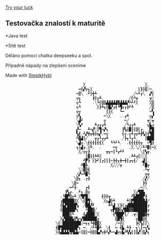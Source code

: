 [Try your luck](https://pablomikes.github.io/Maturita_Quiz/)
<h2>Testovačka znalostí k maturitě</h2>
<p>*Java test</p>
<p>*Sítě test</p>
<p>Děláno pomocí chatka deepseeku a spol.</p>
<p>Případné nápady na zlepšení oceníme</p>
<p>Made with <a href="https://github.com/StepikHybl">StepikHybl</a></p>
                                                                                                    
                                                                                                    
                                                                                                    
                                                                                                    
                                                                                                    
                                                                                                    
                                                                                                    
                                                                                                    
                                      ╳                          ╳.                                 
                                    ━╬▞╦┓╳                    ╳┣╠▒░═.                               
                                   ═▒╲ .┛╠╋┻                ╱═╩┏╲  ▞╣                               
                                   ╦┓     ┣╣╦┻.           ╱╣╩┳     ┳░                               
                                   ╦┗     .╲┗╣▒▒▟▟▟▟▟▓▟▟▟▞╩┛┛╳     ╳▒                               
                                   ╦┗       ╳┣┻┓╬█▞┏┫┗▜╦┏┣┛┻       ╱▒                               
                                   ╦╦           ┃╠╳   ┗━           ═▚                               
                                   ╦▚          ═╲╳    ..┏┻         ╦▞                               
                                   ╲▟┛         ╦        ═╱        ┳░┳                               
                                   ╲▚┛     ┻┏┏┏┻        ╱┗┏┏┻     ┓▙┏                               
                                   ▞━   ┻═▞░┃▜═▞┓      ┣▚║█┃╣▒╣┏. .▛█                               
                                   ▚┫.┛▞╋┳╋╬┳▞.━╦      ╣╦.╦┻┏╦┻╋▚║┫▜█                               
                                   ╩▓▟╠╱   ┳┏┗┏┏┻      ╱┣┓┗┏┗.   ╠███                               
                                   ╲▟╦.╲┫┫┫┫┫┫╳   ┗┗┛┗.  .┫┫┫┫┫┳  ═▜┣                               
                                   ┓╠▟┏.╳┻.  .     ━╦     .╳.╲╱╱┻┗▓╣━╳                              
                                    ╳╱╦╦┣       ┳┓━┃┗┏┛┛       ╲║▚┳.                                
                                       ║▓╠┃┻┻╳            .┻┻┏╣░░╳                                  
                                      ┛▛┣ ╳┣┛┃┏║║┃═┣┫┓╋━╋┃┏┓┫╱ .▟┃.                                 
                                     ┻█╋.         ╳╱╱╱┳         ┛█┳                                 
                                    ╲░▓▒┫                       .╩┳                                 
                                   ╱▞━┻█┗                        ╦┳                                 
                                  ╲▒┓ .┏┣                       ╱▞╱                                 
                                 ╲▒━                            ┣╬                                  
                               .━╩┣.   ┏┫                     .═░╲                                  
                              ┣▚┏. .┛┓.▒╦                   ╳┏▜█▙                                   
                            .┗█▛▒╦┻ ╳▜▛█░     ┫╬╬┳         ┛▙███▛┣                                  
                            ┏█████▒╳ ╲╣█▜╲     ╳┓▟╬┻     ┻║▛█████▟╱                                 
                            ╬▙▛████▚  ╱██▞┛      ┻╩▟ ╳┣╳┏▟████████┏                                 
                            ╬█████▛┓   ╩██▓╱      ┳▛▓▓╬▞██▓▓██████┏                                 
                             ███▒┗    ┫▟███░╳      ┫▜██▛┃╱ .┳░███▓┳                                 
                            ╳▞███▙▒▚═▞██████┏       ▒█▜┫     ╦██▒┫                                  
                          ╲╣░████████░━┓┓┗╋▓▓╳      ╱═╬╳     ┣╣▚║║╲                                 
                          ┫█▜██████▛┓ ━. ╱┛┻█┻  ╲┫  ━ ┫▙.┻┣  ┓╲┃═┓▚                                 
                          ╳╋▟▙▙▙▜▜▙▙═┃▒║═╬▒╬▙▞╦╋╩▞══▟╦╦▙╩▚▚╣║▒▞░▒▞┓                                 
                                                                                                    
                                                                                                    
                                                                                                    
                                                                                                    
                                                                                                    
                                                                                                    
                                                                                                    
                                                                                                    
